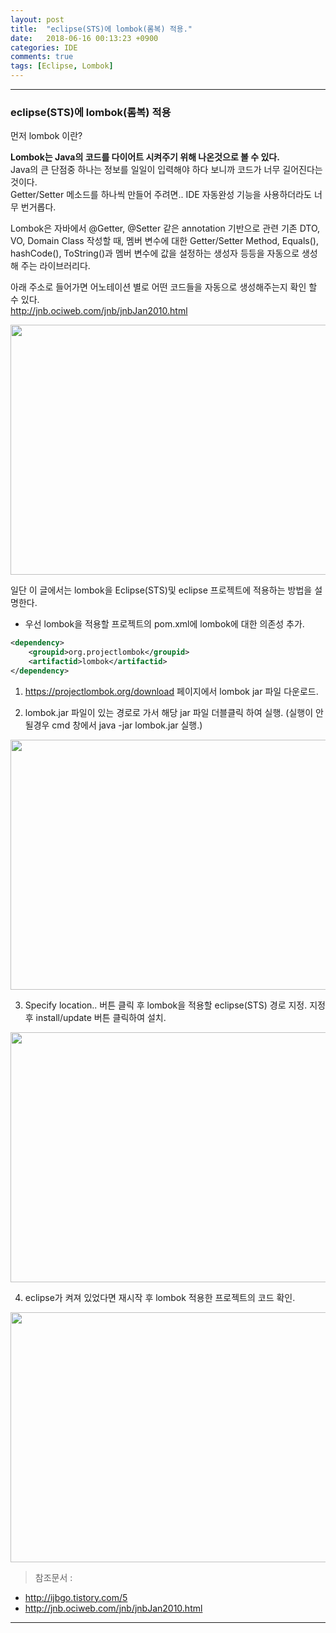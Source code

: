 ```yaml
---
layout: post
title:  "eclipse(STS)에 lombok(롬복) 적용."
date:   2018-06-16 00:13:23 +0900
categories: IDE
comments: true
tags: [Eclipse, Lombok]
---
```


---
### eclipse(STS)에 lombok(롬복) 적용

먼저 lombok 이란?

__Lombok는 Java의 코드를 다이어트 시켜주기 위해 나온것으로 볼 수 있다.__ <br>
Java의 큰 단점중 하나는 정보를 일일이 입력해야 하다 보니까 코드가 너무 길어진다는 것이다. <br>
Getter/Setter 메소드를 하나씩 만들어 주려면.. IDE 자동완성 기능을 사용하더라도 너무 번거롭다. <br>

Lombok은 자바에서 @Getter, @Setter 같은 annotation 기반으로 관련 기존 DTO, VO, Domain Class 작성할 때, 
멤버 변수에 대한 Getter/Setter Method, Equals(), hashCode(), ToString()과 
멤버 변수에 값을 설정하는 생성자 등등을 자동으로 생성해 주는 라이브러리다.  <br>

아래 주소로 들어가면 어노테이션 별로 어떤 코드들을 자동으로 생성해주는지 확인 할 수 있다. <br>
<http://jnb.ociweb.com/jnb/jnbJan2010.html>


<img src="{{ site.baseurl }}/public/post/lombok/lombok2.png" width="800px" height="400px"/>

일단 이 글에서는 lombok을 Eclipse(STS)및 eclipse 프로젝트에 적용하는 방법을 설명한다.<br>

- 우선 lombok을 적용할 프로젝트의 pom.xml에 lombok에 대한 의존성 추가.<br>

```xml
<dependency>
    <groupid>org.projectlombok</groupid>
    <artifactid>lombok</artifactid>
</dependency>
```
1. https://projectlombok.org/download 페이지에서 lombok jar 파일 다운로드.

2. lombok.jar 파일이 있는 경로로 가서 해당 jar 파일 더블클릭 하여 실행. (실행이 안될경우 cmd 창에서 java -jar lombok.jar 실행.)
<img src="{{ site.baseurl }}/public/post/lombok/lombok3.png" width="800px" height="400px"/>

3. Specify location.. 버튼 클릭 후 lombok을 적용할 eclipse(STS) 경로 지정. 지정 후 install/update 버튼 클릭하여 설치.
<img src="{{ site.baseurl }}/public/post/lombok/lombok4.png" width="800px" height="400px"/>

4. eclipse가 켜져 있었다면 재시작 후 lombok 적용한 프로젝트의 코드 확인.
<img src="{{ site.baseurl }}/public/post/lombok/lombok5.png" width="800px" height="400px"/>



>참조문서 :
* <http://ijbgo.tistory.com/5>
* <http://jnb.ociweb.com/jnb/jnbJan2010.html>

[jekyll-docs]: https://jekyllrb.com/docs/home
[jekyll-gh]:   https://github.com/jekyll/jekyll
[jekyll-talk]: https://talk.jekyllrb.com/
---
